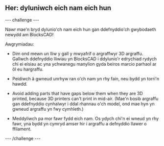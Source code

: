 ## Her: dyluniwch eich nam eich hun

--- challenge ---

Nawr mae'n bryd dylunio'ch nam eich hun gan ddefnyddio'ch gwybodaeth newydd am BlocksCAD!

Awgrymiadau:

+ Dim ond mewn un lliw y gall y mwyafrif o argraffwyr 3D argraffu. Gallwch ddefnyddio lliwiau yn BlocksCAD i ddylunio'r edrychiad rydych chi ei eisiau ac yna ychwanegu manylion gyda beiros marcio parhaol ar ôl eu hargraffu.

+ Peidiwch â gwneud unrhyw ran o'ch nam yn rhy fain, neu bydd yn torri'n hawdd.

+ Avoid adding parts that have gaps below them when they are 3D printed, because 3D printers can't print in mid-air. (Mae'n bosib argraffu gan ddefnyddio cynhalwyr i ddal rhannau o'ch model, ond mae hyn yn gwneud argraffu yn fwy cymhleth.)

+ Meddyliwch pa mor fawr fydd eich nam. Os ydych chi'n ei wneud yn rhy fawr, yna bydd yn cymryd amser hir i argraffu a defnyddio llawer o ffilament.

--- /challenge ---



 




  
